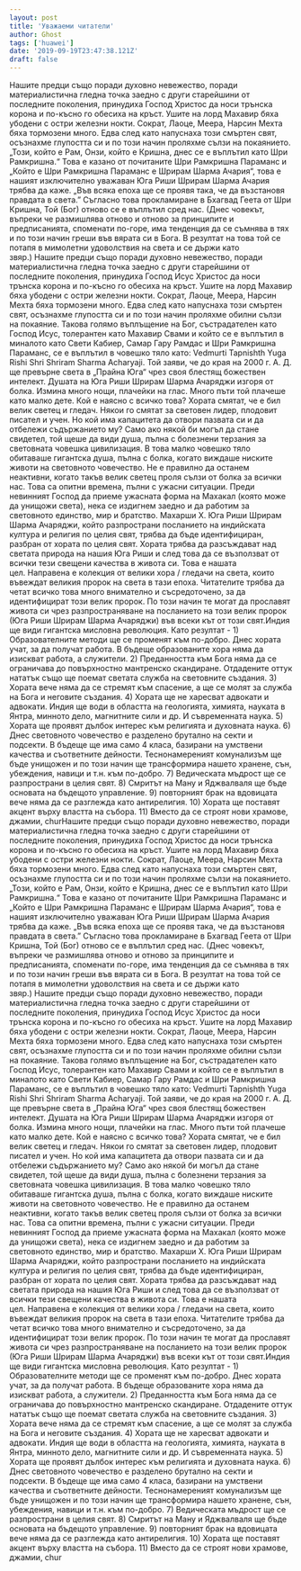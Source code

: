 ```yaml
---
layout: post
title: 'Уважаеми читатели'
author: Ghost
tags: ['huawei']
date: '2019-09-19T23:47:38.121Z'
draft: false
---
```


Нашите предци също поради духовно невежество, поради материалистична гледна точка заедно с други старейшини от последните поколения, принудиха Господ Христос да носи трънска корона и по-късно го обесиха на кръст. Ушите на лорд Махавир бяха убодени с остри железни нокти. Сократ, Лаоце, Меера, Нарсин Мехта бяха тормозени много. Едва след като напуснаха този смъртен свят, осъзнахме глупостта си и по този начин проляхме сълзи на покаянието.„Този, който е Рам, Онзи, който е Кришна, днес се е въплътил като Шри Рамкришна.“ Това е казано от почитаните Шри Рамкришна Параманс и „Който е Шри Рамкришна Параманс е Шрирам Шарма Ачария“, това е нашият изключително уважаван Юга Риши Шрирам Шарма Ачария трябва да каже. „Във всяка епоха ще се проявя така, че да възстановя правдата в света.” Съгласно това прокламиране в Бхагвад Геета от Шри Кришна, Той (Бог) отново се е въплътил сред нас. (Днес човекът, въпреки че размишлява отново и отново за принципите и предписанията, споменати по-горе, има тенденция да се съмнява в тях и по този начин греши във вярата си в Бога. В резултат на това той се потапя в мимолетни удоволствия на света и се държи като звяр.) Нашите предци също поради духовно невежество, поради материалистична гледна точка заедно с други старейшини от последните поколения, принудиха Господ Исус Христос да носи трънска корона и по-късно го обесиха на кръст. Ушите на лорд Махавир бяха убодени с остри железни нокти. Сократ, Лаоце, Меера, Нарсин Мехта бяха тормозени много. Едва след като напуснаха този смъртен свят, осъзнахме глупостта си и по този начин проляхме обилни сълзи на покаяние. Такова голямо въплъщение на Бог, състрадателен като Господ Исус, толерантен като Махавир Свами и който се е въплътил в миналото като Свети Кабиер, Самар Гару Рамдас и Шри Рамкришна Параманс, се е въплътил в човешко тяло като: Vedmurti Tapnishth Yuga Rishi Shri Shriram Sharma Acharyaji. Той заяви, че до края на 2000 г. А. Д. ще превърне света в „Прайна Юга“ чрез своя блестящ божествен интелект. Душата на Юга Риши Шрирам Шарма Ачаряджи изгоря от болка. Измина много нощи, плачейки на глас. Много пъти той плачеше като малко дете. Кой е наясно с всичко това? Хората смятат, че е бил велик светец и гледач. Някои го смятат за световен лидер, плодовит писател и учен. Но кой има капацитета да отвори пазвата си и да отбележи съдържанието му? Само ако някой би могъл да стане свидетел, той щеше да види душа, пълна с болезнени терзания за световната човешка цивилизация. В това малко човешко тяло обитаваше гигантска душа, пълна с болка, когато виждаше ниските животи на световното човечество. Не е правилно да останем неактивни, когато такъв велик светец проля сълзи от болка за всички нас. Това са опитни времена, пълни с ужасни ситуации. Преди невинният Господ да приеме ужасната форма на Махакал (която може да унищожи света), нека се издигнем заедно и да работим за световното единство, мир и братство. Махарши Х. Юга Риши Шрирам Шарма Ачаряджи, който разпространи посланието на индийската култура и религия по целия свят, трябва да бъде идентифициран, разбран от хората по целия свят. Хората трябва да разсъждават над светата природа на нашия Юга Риши и след това да се възползват от всички тези свещени качества в живота си. Това е нашата цел. Направена е колекция от велики хора / гледачи на света, които въвеждат великия пророк на света в тази епоха. Читателите трябва да четат всичко това много внимателно и съсредоточено, за да идентифицират този велик пророк. По този начин те могат да прославят живота си чрез разпространяване на посланието на този велик пророк (Юга Риши Шрирам Шарма Ачаряджи) във всеки кът от този свят.Индия ще види гигантска мисловна революция. Като резултат - 1) Образователните методи ще се променят към по-добро. Днес хората учат, за да получат работа. В бъдеще образованите хора няма да изискват работа, а служители. 2) Преданността към Бога няма да се ограничава до повърхностно мантренско скандиране. Отдадените оттук нататък също ще поемат светата служба на световните създания. 3) Хората вече няма да се стремят към спасение, а ще се молят за служба на Бога и неговите създания. 4) Хората ще не харесват адвокати и адвокати. Индия ще води в областта на геологията, химията, науката в Янтра, минното дело, магнитните сили и др. И съвременната наука. 5) Хората ще проявят дълбок интерес към религията и духовната наука. 6) Днес световното човечество е разделено брутално на секти и подсекти. В бъдеще ще има само 4 класа, базирани на умствени качества и съответните дейности. Теснонамереният комунализъм ще бъде унищожен и по този начин ще трансформира нашето хранене, сън, убеждения, навици и т.н. към по-добро. 7) Ведическата мъдрост ще се разпространи в целия свят. 8) Смритът на Ману и Яджвалваля ще бъде основата на бъдещото управление. 9) повторният брак на вдовицата вече няма да се разглежда като антирелигия. 10) Хората ще поставят акцент върху властта на събора. 11) Вместо да се строят нови храмове, джамии, churНашите предци също поради духовно невежество, поради материалистична гледна точка заедно с други старейшини от последните поколения, принудиха Господ Христос да носи трънска корона и по-късно го обесиха на кръст. Ушите на лорд Махавир бяха убодени с остри железни нокти. Сократ, Лаоце, Меера, Нарсин Мехта бяха тормозени много. Едва след като напуснаха този смъртен свят, осъзнахме глупостта си и по този начин проляхме сълзи на покаянието.„Този, който е Рам, Онзи, който е Кришна, днес се е въплътил като Шри Рамкришна.“ Това е казано от почитаните Шри Рамкришна Параманс и „Който е Шри Рамкришна Параманс е Шрирам Шарма Ачария“, това е нашият изключително уважаван Юга Риши Шрирам Шарма Ачария трябва да каже. „Във всяка епоха ще се проявя така, че да възстановя правдата в света.” Съгласно това прокламиране в Бхагвад Геета от Шри Кришна, Той (Бог) отново се е въплътил сред нас. (Днес човекът, въпреки че размишлява отново и отново за принципите и предписанията, споменати по-горе, има тенденция да се съмнява в тях и по този начин греши във вярата си в Бога. В резултат на това той се потапя в мимолетни удоволствия на света и се държи като звяр.) Нашите предци също поради духовно невежество, поради материалистична гледна точка заедно с други старейшини от последните поколения, принудиха Господ Исус Христос да носи трънска корона и по-късно го обесиха на кръст. Ушите на лорд Махавир бяха убодени с остри железни нокти. Сократ, Лаоце, Меера, Нарсин Мехта бяха тормозени много. Едва след като напуснаха този смъртен свят, осъзнахме глупостта си и по този начин проляхме обилни сълзи на покаяние. Такова голямо въплъщение на Бог, състрадателен като Господ Исус, толерантен като Махавир Свами и който се е въплътил в миналото като Свети Кабиер, Самар Гару Рамдас и Шри Рамкришна Параманс, се е въплътил в човешко тяло като: Vedmurti Tapnishth Yuga Rishi Shri Shriram Sharma Acharyaji. Той заяви, че до края на 2000 г. А. Д. ще превърне света в „Прайна Юга“ чрез своя блестящ божествен интелект. Душата на Юга Риши Шрирам Шарма Ачаряджи изгоря от болка. Измина много нощи, плачейки на глас. Много пъти той плачеше като малко дете. Кой е наясно с всичко това? Хората смятат, че е бил велик светец и гледач. Някои го смятат за световен лидер, плодовит писател и учен. Но кой има капацитета да отвори пазвата си и да отбележи съдържанието му? Само ако някой би могъл да стане свидетел, той щеше да види душа, пълна с болезнени терзания за световната човешка цивилизация. В това малко човешко тяло обитаваше гигантска душа, пълна с болка, когато виждаше ниските животи на световното човечество. Не е правилно да останем неактивни, когато такъв велик светец проля сълзи от болка за всички нас. Това са опитни времена, пълни с ужасни ситуации. Преди невинният Господ да приеме ужасната форма на Махакал (която може да унищожи света), нека се издигнем заедно и да работим за световното единство, мир и братство. Махарши Х. Юга Риши Шрирам Шарма Ачаряджи, който разпространи посланието на индийската култура и религия по целия свят, трябва да бъде идентифициран, разбран от хората по целия свят. Хората трябва да разсъждават над светата природа на нашия Юга Риши и след това да се възползват от всички тези свещени качества в живота си. Това е нашата цел. Направена е колекция от велики хора / гледачи на света, които въвеждат великия пророк на света в тази епоха. Читателите трябва да четат всичко това много внимателно и съсредоточено, за да идентифицират този велик пророк. По този начин те могат да прославят живота си чрез разпространяване на посланието на този велик пророк (Юга Риши Шрирам Шарма Ачаряджи) във всеки кът от този свят.Индия ще види гигантска мисловна революция. Като резултат - 1) Образователните методи ще се променят към по-добро. Днес хората учат, за да получат работа. В бъдеще образованите хора няма да изискват работа, а служители. 2) Преданността към Бога няма да се ограничава до повърхностно мантренско скандиране. Отдадените оттук нататък също ще поемат светата служба на световните създания. 3) Хората вече няма да се стремят към спасение, а ще се молят за служба на Бога и неговите създания. 4) Хората ще не харесват адвокати и адвокати. Индия ще води в областта на геологията, химията, науката в Янтра, минното дело, магнитните сили и др. И съвременната наука. 5) Хората ще проявят дълбок интерес към религията и духовната наука. 6) Днес световното човечество е разделено брутално на секти и подсекти. В бъдеще ще има само 4 класа, базирани на умствени качества и съответните дейности. Теснонамереният комунализъм ще бъде унищожен и по този начин ще трансформира нашето хранене, сън, убеждения, навици и т.н. към по-добро. 7) Ведическата мъдрост ще се разпространи в целия свят. 8) Смритът на Ману и Яджвалваля ще бъде основата на бъдещото управление. 9) повторният брак на вдовицата вече няма да се разглежда като антирелигия. 10) Хората ще поставят акцент върху властта на събора. 11) Вместо да се строят нови храмове, джамии, chur
